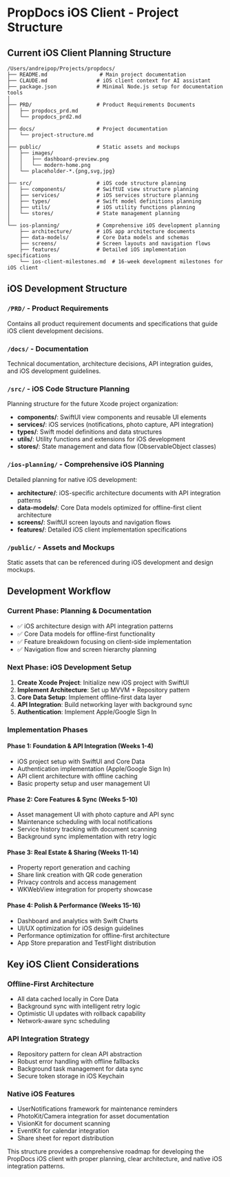 # PropDocs iOS Client - Project Structure

## Current iOS Client Planning Structure

```
/Users/andreipop/Projects/propdocs/
├── README.md                 # Main project documentation
├── CLAUDE.md                # iOS client context for AI assistant
├── package.json             # Minimal Node.js setup for documentation tools
│
├── PRD/                     # Product Requirements Documents
│   ├── propdocs_prd.md
│   └── propdocs_prd2.md
│
├── docs/                    # Project documentation
│   └── project-structure.md
│
├── public/                  # Static assets and mockups
│   ├── images/
│   │   ├── dashboard-preview.png
│   │   └── modern-home.png
│   └── placeholder-*.{png,svg,jpg}
│
├── src/                     # iOS code structure planning
│   ├── components/          # SwiftUI view structure planning
│   ├── services/            # iOS services structure planning
│   ├── types/               # Swift model definitions planning
│   ├── utils/               # iOS utility functions planning
│   └── stores/              # State management planning
│
└── ios-planning/            # Comprehensive iOS development planning
    ├── architecture/        # iOS app architecture documents
    ├── data-models/         # Core Data models and schemas
    ├── screens/             # Screen layouts and navigation flows
    ├── features/            # Detailed iOS implementation specifications
    └── ios-client-milestones.md  # 16-week development milestones for iOS client
```

## iOS Development Structure

### `/PRD/` - Product Requirements
Contains all product requirement documents and specifications that guide iOS client development decisions.

### `/docs/` - Documentation
Technical documentation, architecture decisions, API integration guides, and iOS development guidelines.

### `/src/` - iOS Code Structure Planning
Planning structure for the future Xcode project organization:
- **components/**: SwiftUI view components and reusable UI elements  
- **services/**: iOS services (notifications, photo capture, API integration)
- **types/**: Swift model definitions and data structures
- **utils/**: Utility functions and extensions for iOS development
- **stores/**: State management and data flow (ObservableObject classes)

### `/ios-planning/` - Comprehensive iOS Planning
Detailed planning for native iOS development:
- **architecture/**: iOS-specific architecture documents with API integration patterns
- **data-models/**: Core Data models optimized for offline-first client architecture
- **screens/**: SwiftUI screen layouts and navigation flows
- **features/**: Detailed iOS client implementation specifications

### `/public/` - Assets and Mockups
Static assets that can be referenced during iOS development and design mockups.

## Development Workflow

### Current Phase: Planning & Documentation
- ✅ iOS architecture design with API integration patterns
- ✅ Core Data models for offline-first functionality  
- ✅ Feature breakdown focusing on client-side implementation
- ✅ Navigation flow and screen hierarchy planning

### Next Phase: iOS Development Setup
1. **Create Xcode Project**: Initialize new iOS project with SwiftUI
2. **Implement Architecture**: Set up MVVM + Repository pattern
3. **Core Data Setup**: Implement offline-first data layer
4. **API Integration**: Build networking layer with background sync
5. **Authentication**: Implement Apple/Google Sign In

### Implementation Phases

#### Phase 1: Foundation & API Integration (Weeks 1-4)
- iOS project setup with SwiftUI and Core Data
- Authentication implementation (Apple/Google Sign In)  
- API client architecture with offline caching
- Basic property setup and user management UI

#### Phase 2: Core Features & Sync (Weeks 5-10)
- Asset management UI with photo capture and API sync
- Maintenance scheduling with local notifications
- Service history tracking with document scanning
- Background sync implementation with retry logic

#### Phase 3: Real Estate & Sharing (Weeks 11-14)
- Property report generation and caching
- Share link creation with QR code generation
- Privacy controls and access management
- WKWebView integration for property showcase

#### Phase 4: Polish & Performance (Weeks 15-16)
- Dashboard and analytics with Swift Charts
- UI/UX optimization for iOS design guidelines
- Performance optimization for offline-first architecture
- App Store preparation and TestFlight distribution

## Key iOS Client Considerations

### Offline-First Architecture
- All data cached locally in Core Data
- Background sync with intelligent retry logic
- Optimistic UI updates with rollback capability
- Network-aware sync scheduling

### API Integration Strategy
- Repository pattern for clean API abstraction
- Robust error handling with offline fallbacks
- Background task management for data sync
- Secure token storage in iOS Keychain

### Native iOS Features
- UserNotifications framework for maintenance reminders
- PhotoKit/Camera integration for asset documentation
- VisionKit for document scanning
- EventKit for calendar integration
- Share sheet for report distribution

This structure provides a comprehensive roadmap for developing the PropDocs iOS client with proper planning, clear architecture, and native iOS integration patterns.